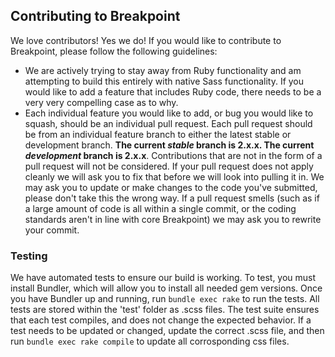 ## Contributing to Breakpoint

We love contributors! Yes we do! If you would like to contribute to Breakpoint, please follow the following guidelines:

* We are actively trying to stay away from Ruby functionality and am attempting to build this entirely with native Sass functionality. If you would like to add a feature that includes Ruby code, there needs to be a very very compelling case as to why.
* Each individual feature you would like to add, or bug you would like to squash, should be an individual pull request. Each pull request should be from an individual feature branch to either the latest stable or development branch. **The current *stable* branch is 2.x.x. The current *development* branch is 2.x.x**. Contributions that are not in the form of a pull request will not be considered. If your pull request does not apply cleanly we will ask you to fix that before we will look into pulling it in. We may ask you to update or make changes to the code you've submitted, please don't take this the wrong way. If a pull request smells (such as if a large amount of code is all within a single commit, or the coding standards aren't in line with core Breakpoint) we may ask you to rewrite your commit.

### Testing

We have automated tests to ensure our build is working. To test, you must install Bundler, which will allow you to install all needed gem versions. Once you have Bundler up and running, run ```bundle exec rake``` to run the tests. All tests are stored within the 'test' folder as .scss files. The test suite ensures that each test compiles, and does not change the expected behavior. If a test needs to be updated or changed, update the correct .scss file, and then run ```bundle exec rake compile``` to update all corrosponding css files.
